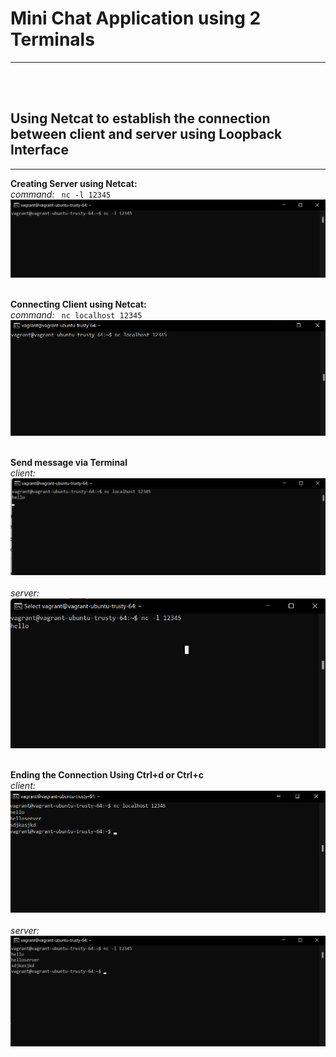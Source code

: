 # Mini Chat Application using 2 Terminals
---
<br></br>

## Using Netcat to establish the connection between client and server using Loopback Interface
---
**Creating Server using Netcat:**<br>
*command:* <code> nc -l 12345 </code>
![Server](https://github.com/safiuddin786/zemosolabs/blob/master/Screenshots/Networking/serverstart.png?raw=true)<br></br>

**Connecting Client using Netcat:**<br>
*command:* <code> nc localhost 12345 </code>
![Server](https://github.com/safiuddin786/zemosolabs/blob/master/Screenshots/Networking/clientstart.png?raw=true)<br></br>

**Send message via Terminal**<br>
*client:*
![Server](https://github.com/safiuddin786/zemosolabs/blob/master/Screenshots/Networking/client.png?raw=true)<br></br>
*server:*
![Server](https://github.com/safiuddin786/zemosolabs/blob/master/Screenshots/Networking/server.png?raw=true)<br></br>

**Ending the Connection Using Ctrl+d or Ctrl+c**<br>
*client:*
![Server](https://github.com/safiuddin786/zemosolabs/blob/master/Screenshots/Networking/clientclose.png?raw=true)<br></br>
*server:*
![Server](https://github.com/safiuddin786/zemosolabs/blob/master/Screenshots/Networking/serverclose.png?raw=true)<br></br>
